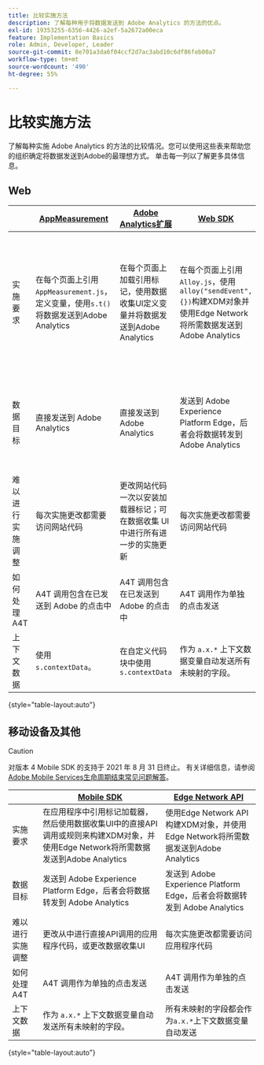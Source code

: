 ```yaml
---
title: 比较实施方法
description: 了解每种用于将数据发送到 Adobe Analytics 的方法的优点。
exl-id: 19353255-6356-4426-a2ef-5a2672a00eca
feature: Implementation Basics
role: Admin, Developer, Leader
source-git-commit: 8e701a3da6f04ccf2d7ac3abd10c6df86feb00a7
workflow-type: tm+mt
source-wordcount: '490'
ht-degree: 55%

---
```


# 比较实施方法

了解每种实施 Adobe Analytics 的方法的比较情况。您可以使用这些表来帮助您的组织确定将数据发送到Adobe的最理想方式。 单击每一列以了解更多具体信息。

## Web

| | [AppMeasurement](/help/implement/js/overview.md) | [Adobe Analytics扩展](/help/implement/launch/overview.md) | [Web SDK](/help/implement/aep-edge/web-sdk/overview.md#web-sdk) | [Web SDK扩展](/help/implement/aep-edge/web-sdk/overview.md#web-sdk-extension) |
| --- | --- | --- | --- | --- |
| 实施要求 | 在每个页面上引用`AppMeasurement.js`，定义变量，使用`s.t()`将数据发送到Adobe Analytics | 在每个页面上加载引用标记，使用数据收集UI定义变量并将数据发送到Adobe Analytics | 在每个页面上引用`Alloy.js`，使用`alloy("sendEvent",{})`构建XDM对象并使用Edge Network将所需数据发送到Adobe Analytics | 在每个页面上，使用引用标记加载器通过数据收集UI构建XDM对象，并使用Edge Network将所需数据发送到Adobe Analytics |
| 数据目标 | 直接发送到 Adobe Analytics | 直接发送到 Adobe Analytics | 发送到 Adobe Experience Platform Edge，后者会将数据转发到 Adobe Analytics | 发送到 Adobe Experience Platform Edge，后者会将数据转发到 Adobe Analytics |
| 难以进行实施调整 | 每次实施更改都需要访问网站代码 | 更改网站代码一次以安装加载器标记；可在数据收集 UI 中进行所有进一步的实施更新 | 每次实施更改都需要访问网站代码 | 更改网站代码一次以安装加载器标记；可在数据收集 UI 中进行所有进一步的实施更新 |
| 如何处理 A4T | A4T 调用包含在已发送到 Adobe 的点击中 | A4T 调用包含在已发送到 Adobe 的点击中 | A4T 调用作为单独的点击发送 | A4T 调用作为单独的点击发送 |
| 上下文数据 | 使用 `s.contextData`。 | 在自定义代码块中使用 `s.contextData` | 作为 `a.x.*` 上下文数据变量自动发送所有未映射的字段。 | 作为 `a.x.*` 上下文数据变量自动发送所有未映射的字段。 |

{style="table-layout:auto"}

## 移动设备及其他

>[!CAUTION]
>
>对版本 4 Mobile SDK 的支持于 2021 年 8 月 31 日终止。 有关详细信息，请参阅[Adobe Mobile Services生命周期结束常见问题解答](https://experienceleague.adobe.com/docs/discontinued/using/mobile-services.html)。


| | [Mobile SDK](/help/implement/aep-edge/mobile-sdk/overview.md) | [Edge Network API](/help/implement/aep-edge/api/overview.md) |
| --- | --- | --- |
| 实施要求 | 在应用程序中引用标记加载器，然后使用数据收集UI中的直接API调用或规则来构建XDM对象，并使用Edge Network将所需数据发送到Adobe Analytics | 使用Edge Network API构建XDM对象，并使用Edge Network将所需数据发送到Adobe Analytics |
| 数据目标 | 发送到 Adobe Experience Platform Edge，后者会将数据转发到 Adobe Analytics | 发送到 Adobe Experience Platform Edge，后者会将数据转发到 Adobe Analytics |
| 难以进行实施调整 | 更改从中进行直接API调用的应用程序代码，或更改数据收集UI | 每次实施更改都需要访问应用程序代码 |
| 如何处理 A4T | A4T 调用作为单独的点击发送 | A4T 调用作为单独的点击发送 |
| 上下文数据 | 作为 `a.x.*` 上下文数据变量自动发送所有未映射的字段。 | 所有未映射的字段都会作为`a.x.*`上下文数据变量自动发送 |

{style="table-layout:auto"}
